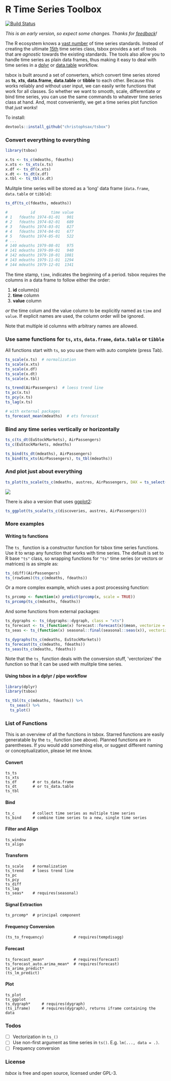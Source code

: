 R Time Series Toolbox
=====================

[![Build Status](https://travis-ci.org/christophsax/tsbox.svg?branch=master)](https://travis-ci.org/christophsax/tsbox)

*This is an early version, so expect some changes. Thanks for [feedback](mailto:christoph.sax@gmail.com)!*

The R ecosystem knows a [vast number](https://cran.r-project.org/web/views/TimeSeries.html) 
of time series standards. Instead of creating the ultimate
[15th](https://xkcd.com/927/) time series class, tsbox provides a set of tools
that are *agnostic* towards the existing standards. The tools also allow you to
handle time series as plain data frames, thus making it easy to deal with time
series in a [dplyr](https://CRAN.R-project.org/package=dplyr) or
[data.table](https://CRAN.R-project.org/package=data.table) workflow.

tsbox is built around a set of converters, which convert time series
stored as **ts**, **xts**, **data.frame**, **data.table** or **tibble** to each
other. Because this works reliably and without user input, we can easily write
functions that work for all classes. So whether we want to smooth, scale,
differentiate or bind time series, you can use the same commands to whatever
time series class at hand. And, most conveniently, we get a time series plot
function that *just works*!

To install:
```r
devtools::install_github("christophsax/tsbox")
```

### Convert everything to everything

```r
library(tsbox)

x.ts <- ts_c(mdeaths, fdeaths)
x.xts <- ts_xts(x.ts)
x.df <- ts_df(x.xts)
x.dt <- ts_dt(x.df)
x.tbl <- ts_tbl(x.dt)
```

Mulitple time series will be stored as a 'long' data frame (`data.frame`,
`data.table` or `tibble`):

```r
ts_df(ts_c(fdeaths, mdeaths))

#          id       time value
# 1   fdeaths 1974-01-01   901
# 2   fdeaths 1974-02-01   689
# 3   fdeaths 1974-03-01   827
# 4   fdeaths 1974-04-01   677
# 5   fdeaths 1974-05-01   522
# ...
# 140 mdeaths 1979-08-01   975
# 141 mdeaths 1979-09-01   940
# 142 mdeaths 1979-10-01  1081
# 143 mdeaths 1979-11-01  1294
# 144 mdeaths 1979-12-01  1341
```

The time stamp, `time`, indicates the beginning of a period. tsbox requires the
columns in a data frame to follow either the order:

1. **id** column(s)
2. **time** column
3. **value** column

*or* the time colum and the value column to be explicitly named as `time` and `value`. If explicit names are used, the column order will be ignored.

Note that multiple id columns with arbitrary names are allowed.


### Use same functions for `ts`, `xts`, `data.frame`, `data.table` or `tibble`

All functions start with `ts`, so you use them with auto complete (press Tab).

```r
ts_scale(x.ts)  # normalization
ts_scale(x.xts)
ts_scale(x.df)
ts_scale(x.dt)
ts_scale(x.tbl)

ts_trend(AirPassengers)  # loess trend line
ts_pc(x.ts)
ts_pcy(x.ts)
ts_lag(x.ts)

# with external packages
ts_forecast_mean(mdeaths)  # ets forecast
```

### Bind any time series vertically or horizontally

```r
ts_c(ts_dt(EuStockMarkets), AirPassengers)
ts_c(EuStockMarkets, mdeaths)

ts_bind(ts_dt(mdeaths), AirPassengers)
ts_bind(ts_xts(AirPassengers), ts_tbl(mdeaths))
```

### And plot just about everything

```r
ts_plot(ts_scale(ts_c(mdeaths, austres, AirPassengers, DAX = ts_select(EuStockMarkets ,'DAX'))))
```
![](https://github.com/christophsax/tsbox/raw/master/inst/docs/myfig.png)


There is also a version that uses [ggplot2](https://CRAN.R-project.org/package=ggplot2):

```r
ts_ggplot(ts_scale(ts_c(discoveries, austres, AirPassengers)))
```


### More examples

#### Writing ts functions

The `ts_` function is a constructor function for tsbox time series functions.
Use it to wrap any function that works with time series. The default is set to
R base `"ts"` class, so wrapping functions for `"ts"` time series (or vectors or matrices) is as simple as:

```r
ts_(diff)(AirPassengers)
ts_(rowSums)(ts_c(mdeaths, fdeaths))
```

Or a more complex example, which uses a post processing function:

```r
ts_prcomp <- function(x) predict(prcomp(x, scale = TRUE))
ts_prcomp(ts_c(mdeaths, fdeaths))
```

And some functions from external packages:

```r
ts_dygraphs <- ts_(dygraphs::dygraph, class = "xts")
ts_forecast <- ts_(function(x) forecast::forecast(x)$mean, vectorize = TRUE)
ts_seas <- ts_(function(x) seasonal::final(seasonal::seas(x)), vectorize = TRUE)

ts_dygraphs(ts_c(mdeaths, EuStockMarkets))
ts_forecast(ts_c(mdeaths, fdeaths))
ts_seas(ts_c(mdeaths, fdeaths))
```

Note that the `ts_` function deals with the conversion stuff, 'verctorizes' the
function so that it can be used with mulitple time series.


#### Using tsbox in a dplyr / pipe workflow

```r
library(dplyr)
library(tsbox)

ts_tbl(ts_c(mdeaths, fdeaths)) %>% 
  ts_seas() %>% 
  ts_plot()
```

 
### List of Functions

This is an overview of all the functions in tsbox. Starred functions are easily generatable by the `ts_` function (see above). Planned functions are in
parentheses. If you would add something else, or suggest different naming or
conceptualization, please let me know.


#### Convert

    ts_ts
    ts_xts
    ts_df       # or ts_data.frame
    ts_dt       # or ts_data.table
    ts_tbl

#### Bind

    ts_c        # collect time series as multiple time series
    ts_bind     # combine time series to a new, single time series

#### Filter and Align

    ts_window
    ts_align

#### Transform

    ts_scale    # normalization
    ts_trend    # loess trend line
    ts_pc
    ts_pcy
    ts_diff
    ts_lag
    ts_seas*    # requires(seasonal)

#### Signal Extraction

    ts_prcomp*  # principal component

#### Frequency Conversion

    (ts_to_frequency)             # requires(tempdisagg)

#### Forecast

    ts_forecast_mean*             # requires(forecast)
    ts_forecast_auto.arima_mean*  # requires(forecast)
    ts_arima_predict*
    (ts_lm_predict) 

#### Plot

    ts_plot
    ts_ggplot
    ts_dygraph*     # requires(dygraph)
    (ts_iframe)     # requires(dygraph), returns iframe containing the data


### Todos

- [ ] Vectorization in `ts_()` 
- [ ] Use non-first argument as time series in `ts()`. E.g. `lm(..., data = .)`.
- [ ] Frequency conversion

### License

*tsbox* is free and open source, licensed under GPL-3.

